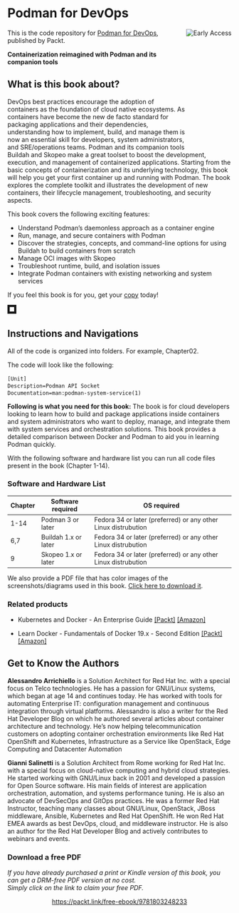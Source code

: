 


# Podman for DevOps

<a href="https://www.packtpub.com/product/podman-for-devops/9781803248233?utm_source=github&utm_medium=repository&utm_campaign=9781803248233"><img src="https://static.packt-cdn.com/products/9781803248233/cover/smaller" alt="Early Access" height="256px" align="right"></a>

This is the code repository for [Podman for DevOps](https://www.packtpub.com/product/podman-for-devops/9781803248233?utm_source=github&utm_medium=repository&utm_campaign=9781803248233), published by Packt.

**Containerization reimagined with Podman and its companion tools**

## What is this book about?
DevOps best practices encourage the adoption of containers as the foundation of cloud native ecosystems. As containers have become the new de facto standard for packaging applications and their dependencies, understanding how to implement, build, and manage them is now an essential skill for developers, system administrators, and SRE/operations teams. Podman and its companion tools Buildah and Skopeo make a great toolset to boost the development, execution, and management of containerized applications. Starting from the basic concepts of containerization and its underlying technology, this book will help you get your first container up and running with Podman. The book explores the complete toolkit and illustrates the development of new containers, their lifecycle management, troubleshooting, and security aspects. 

This book covers the following exciting features:
* Understand Podman’s daemonless approach as a container engine
* Run, manage, and secure containers with Podman
* Discover the strategies, concepts, and command-line options for using Buildah to build containers from scratch
* Manage OCI images with Skopeo
* Troubleshoot runtime, build, and isolation issues
* Integrate Podman containers with existing networking and system services

If you feel this book is for you, get your [copy](https://www.amazon.com/dp/1803248238) today!

<a href="https://www.packtpub.com/?utm_source=github&utm_medium=banner&utm_campaign=GitHubBanner"><img src="https://raw.githubusercontent.com/PacktPublishing/GitHub/master/GitHub.png" 
alt="https://www.packtpub.com/" border="5" /></a>

## Instructions and Navigations
All of the code is organized into folders. For example, Chapter02.

The code will look like the following:
```
[Unit]
Description=Podman API Socket
Documentation=man:podman-system-service(1)
```

**Following is what you need for this book:**
The book is for cloud developers looking to learn how to build and package applications inside containers and system administrators who want to deploy, manage, and integrate them with system services and orchestration solutions. This book provides a detailed comparison between Docker and Podman to aid you in learning Podman quickly.

With the following software and hardware list you can run all code files present in the book (Chapter 1-14).
### Software and Hardware List
| Chapter | Software required | OS required |
| -------- | ------------------------------------ | ----------------------------------- |
| 1-14 | Podman 3 or later | Fedora 34 or later (preferred) or any other Linux distrubution |
| 6,7 | Buildah 1.x or later | Fedora 34 or later (preferred) or any other Linux distrubution |
| 9 | Skopeo 1.x or later | Fedora 34 or later (preferred) or any other Linux distrubution |

We also provide a PDF file that has color images of the screenshots/diagrams used in this book. [Click here to download it](https://static.packt-cdn.com/downloads/9781803248233_ColorImages.pdf).

### Related products
* Kubernetes and Docker - An Enterprise Guide [[Packt]](https://www.packtpub.com/product/kubernetes-and-docker-an-enterprise-guide/9781839213403?utm_source=github&utm_medium=repository&utm_campaign=9781839213403) [[Amazon]](https://www.amazon.com/dp/183921340X)

* Learn Docker - Fundamentals of Docker 19.x - Second Edition [[Packt]](https://www.packtpub.com/product/learn-docker-fundamentals-of-docker-19-x-second-edition/9781838827472?utm_source=github&utm_medium=repository&utm_campaign=9781838827472) [[Amazon]](https://www.amazon.com/dp/1838827471)

## Get to Know the Authors
**Alessandro Arrichiello**
is a Solution Architect for Red Hat Inc. with a special focus on Telco technologies. He has a passion for GNU/Linux systems, which began at age 14 and continues today. He has worked with tools for automating Enterprise IT: configuration management and continuous integration through virtual platforms. Alessandro is also a writer for the Red Hat Developer Blog on which he authored several articles about container architecture and technology. He’s now helping telecommunication customers on adopting container orchestration environments like Red Hat OpenShift and Kubernetes, Infrastructure as a Service like OpenStack, Edge Computing and Datacenter Automation

**Gianni Salinetti**
is a Solution Architect from Rome working for Red Hat Inc. with a special focus on cloud-native computing and hybrid cloud strategies. He started working with GNU/Linux back in 2001 and developed a passion for Open Source software. His main fields of interest are application orchestration, automation, and systems performance tuning. He is also an advocate of DevSecOps and GitOps practices. He was a former Red Hat Instructor, teaching many classes about GNU/Linux, OpenStack, JBoss middleware, Ansible, Kubernetes and Red Hat OpenShift. He won Red Hat EMEA awards as best DevOps, cloud, and middleware instructor. He is also an author for the Red Hat Developer Blog and actively contributes to webinars and events.
### Download a free PDF

 <i>If you have already purchased a print or Kindle version of this book, you can get a DRM-free PDF version at no cost.<br>Simply click on the link to claim your free PDF.</i>
<p align="center"> <a href="https://packt.link/free-ebook/9781803248233">https://packt.link/free-ebook/9781803248233 </a> </p>
